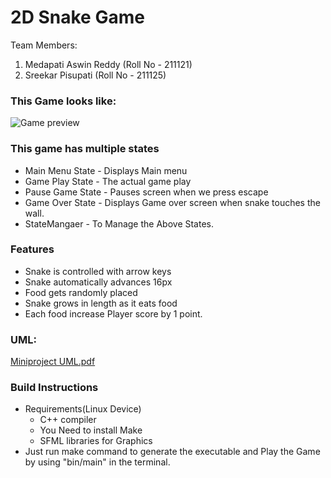 # 2D Snake Game 

Team Members:
1. Medapati Aswin Reddy (Roll No - 211121)
2. Sreekar Pisupati (Roll No - 211125)

### This Game looks like:

![Game preview](https://user-images.githubusercontent.com/96631440/205970072-8bab0626-6be0-4667-a3ab-c3236dfed517.gif)

### This game has multiple states

- Main Menu State - Displays Main menu
- Game Play State - The actual game play
- Pause Game State - Pauses screen when we press escape
- Game Over State - Displays Game over screen when snake touches the wall.
- StateMangaer - To Manage the Above States.

### Features

- Snake is controlled with arrow keys
- Snake automatically advances 16px
- Food gets randomly placed
- Snake grows in length as it eats food
- Each food increase Player score by 1 point.

### UML:
[Miniproject UML.pdf](https://github.com/aswin627946/SnakeGame/files/10183927/Miniproject.UML.pdf)

### Build Instructions

- Requirements(Linux Device)
  - C++ compiler
  - You Need to install Make
  - SFML libraries for Graphics
- Just run make command to generate the executable and Play the Game by using "bin/main" in the terminal.
